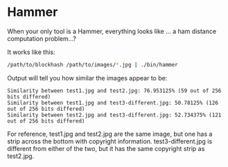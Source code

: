Hammer
===

When your only tool is a Hammer, everything looks like ... a ham distance
computation problem...?

It works like this:

```bash
/path/to/blockhash /path/to/images/*.jpg | ./bin/hammer
```

Output will tell you how similar the images appear to be:

```
Similarity between test1.jpg and test2.jpg: 76.953125% (59 out of 256 bits differed)
Similarity between test1.jpg and test3-different.jpg: 50.78125% (126 out of 256 bits differed)
Similarity between test2.jpg and test3-different.jpg: 52.734375% (121 out of 256 bits differed)
```

For reference, test1.jpg and test2.jpg are the same image, but one has a strip
across the bottom with copyright information.  test3-different.jpg is different
from either of the two, but it has the same copyright strip as test2.jpg.

